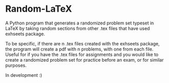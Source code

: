 # Random-LaTeX
A Python program that generates a randomized problem set typeset in LaTeX by taking random sections from other .tex files that have used exhseets package.

To be specific, if there are n .tex files created with the exhseets package, the program will create a pdf with n problems, with one from each file. Useful for if you have the .tex files for assignments and you would like to create a randomized problem set for practice before an exam, or for similar purposes.

In development :)
